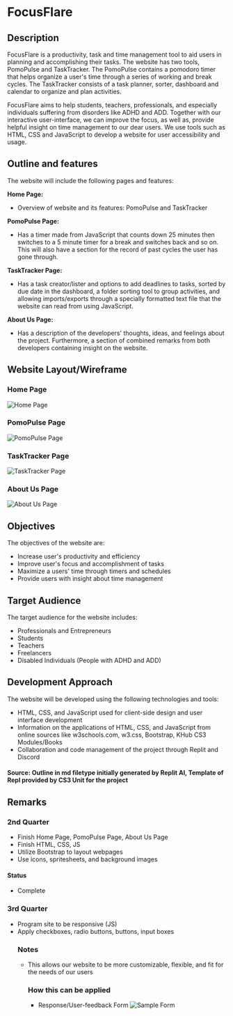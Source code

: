 # FocusFlare

## Description
  FocusFlare is a productivity, task and time management tool to aid users in planning and accomplishing their tasks. The website has two tools, PomoPulse and TaskTracker. The PomoPulse contains a pomodoro timer that helps organize a user's time through a series of working and break cycles. The TaskTracker consists of a task planner, sorter, dashboard and calendar to organize and plan activities.

  FocusFlare aims to help students, teachers, professionals, and especially individuals suffering from disorders like ADHD and ADD. Together with our interactive user-interface, we can improve the focus, as well as, provide helpful insight on time management to our dear users. We use tools such as HTML, CSS and JavaScript to develop a website for user accessibility and usage.

## Outline and features
The website will include the following pages and features:

**Home Page:**
- Overview of website and its features: PomoPulse and TaskTracker

**PomoPulse Page:**
- Has a timer made from JavaScript that counts down 25 minutes then switches to a 5 minute timer for a break and switches back and so on. This will also have a section for the record of past cycles the user has gone through.

**TaskTracker Page:**
- Has a task creator/lister and options to add deadlines to tasks, sorted by due date in the dashboard, a folder sorting tool to group activities, and allowing imports/exports through a specially formatted text file that the website can read from using JavaScript.

**About Us Page:**
- Has a description of the developers' thoughts, ideas, and feelings about the project. Furthermore, a section of combined remarks from both developers containing insight on the website.

## Website Layout/Wireframe

### Home Page ###
![Home Page](images/1-Homepage.png)

### PomoPulse Page ###
![PomoPulse Page](images/2-PomoPulse.png)

### TaskTracker Page ###
![TaskTracker Page](images/3-TaskTracker.png)

### About Us Page ###
![About Us Page](images/4-About-Us.png)

## Objectives
The objectives of the website are:
- Increase user's productivity and efficiency
- Improve user's focus and accomplishment of tasks
- Maximize a users' time through timers and schedules
- Provide users with insight about time management

## Target Audience
The target audience for the website includes:
- Professionals and Entrepreneurs
- Students
- Teachers
- Freelancers
- Disabled Individuals (People with ADHD and ADD)

## Development Approach
The website will be developed using the following technologies and tools:
- HTML, CSS, and JavaScript used for client-side design and user interface development
- Information on the applications of HTML, CSS, and JavaScript from online sources like w3schools.com, w3.css, Bootstrap, KHub CS3 Modules/Books
- Collaboration and code management of the project through Replit and Discord

#### Source: Outline in md filetype initially generated by Replit AI, Template of Repl provided by CS3 Unit for the project

## Remarks

### 2nd Quarter
- Finish Home Page, PomoPulse Page, About Us Page
- Finish HTML, CSS, JS
- Utilize Bootstrap to layout webpages
- Use icons, spritesheets, and background images
#### Status
- Complete

### 3rd Quarter
- Program site to be responsive (JS)
- Apply checkboxes, radio buttons, buttons, input boxes
  ### Notes
  - This allows our website to be more customizable, flexible, and fit for the needs of our users
    ### How this can be applied
    - Response/User-feedback Form
    ![Sample Form](images/user-fdbck_form.png)